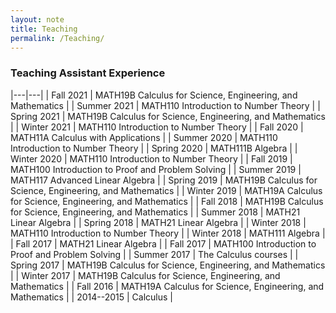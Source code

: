 ```yaml
---
layout: note
title: Teaching
permalink: /Teaching/
---
```


### Teaching Assistant Experience
 |---|---|
 | Fall 2021 | MATH19B Calculus for Science, Engineering, and Mathematics | 
 | Summer 2021 | MATH110 Introduction to Number Theory | 
 | Spring 2021 | MATH19B Calculus for Science, Engineering, and Mathematics | 
 | Winter 2021 | MATH110 Introduction to Number Theory | 
 | Fall 2020 | MATH11A Calculus with Applications | 
 | Summer 2020 | MATH110 Introduction to Number Theory | 
 | Spring 2020 | MATH111B Algebra | 
 | Winter 2020 | MATH110 Introduction to Number Theory | 
 | Fall 2019 | MATH100 Introduction to Proof and Problem Solving | 
 | Summer 2019 | MATH117 Advanced Linear Algebra | 
 | Spring 2019 | MATH19B Calculus for Science, Engineering, and Mathematics | 
 | Winter 2019 | MATH19A Calculus for Science, Engineering, and Mathematics | 
 | Fall 2018 | MATH19B Calculus for Science, Engineering, and Mathematics | 
 | Summer 2018 | MATH21 Linear Algebra | 
 | Spring 2018 | MATH21 Linear Algebra | 
 | Winter 2018 | MATH110 Introduction to Number Theory | 
 | Winter 2018 | MATH111 Algebra | 
 | Fall 2017 | MATH21 Linear Algebra | 
 | Fall 2017 | MATH100 Introduction to Proof and Problem Solving | 
 | Summer 2017 | The Calculus courses | 
 | Spring 2017 | MATH19B Calculus for Science, Engineering, and Mathematics | 
 | Winter 2017 | MATH19B Calculus for Science, Engineering, and Mathematics | 
 | Fall 2016 | MATH19A Calculus for Science, Engineering, and Mathematics | 
 | 2014--2015 | Calculus | 
